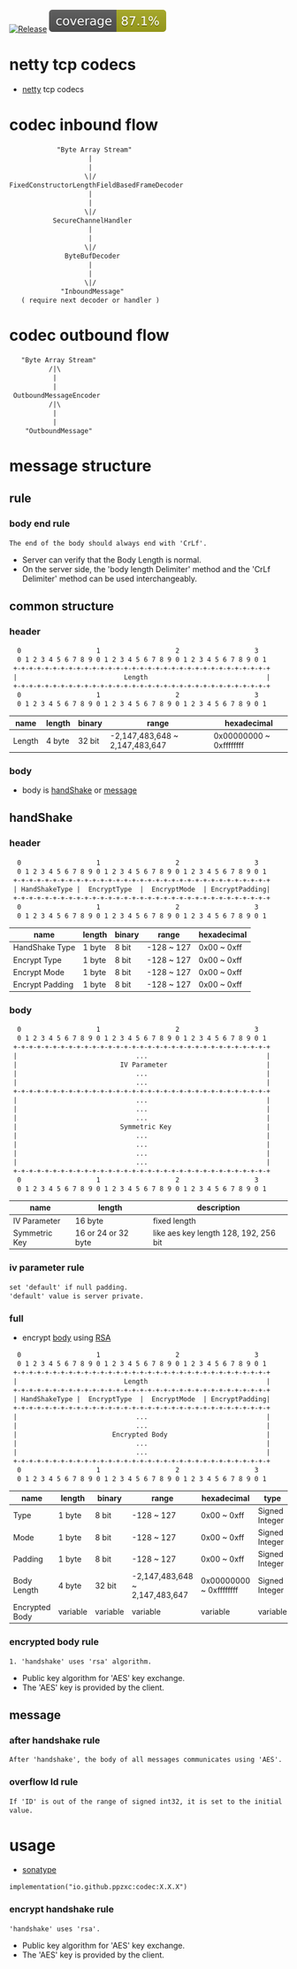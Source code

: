 [![Release](https://github.com/ppzxc/codec/actions/workflows/release.yml/badge.svg)](https://github.com/ppzxc/codec/actions/workflows/release.yml) [![Coverage](.github/badges/jacoco.svg)](https://github.com/ppzxc/codec/actions/workflows/main.yml)

# netty tcp codecs

- [netty](https://github.com/netty/netty) tcp codecs

# codec inbound flow

```text
            "Byte Array Stream"
                    |
                    |
                   \|/
FixedConstructorLengthFieldBasedFrameDecoder
                    |
                    |
                   \|/
           SecureChannelHandler
                    |
                    |
                   \|/
              ByteBufDecoder
                    |
                    |
                   \|/
             "InboundMessage"
   ( require next decoder or handler )
```

# codec outbound flow

```text
   "Byte Array Stream"
          /|\
           |
           |
 OutboundMessageEncoder
          /|\
           |
           |
    "OutboundMessage"
```

# message structure

## rule

### body end rule

```text
The end of the body should always end with 'CrLf'.
```

- Server can verify that the Body Length is normal.
- On the server side, the 'body length Delimiter' method and the 'CrLf Delimiter' method can be used interchangeably.

## common structure

### header

```text
  0                   1                   2                   3
  0 1 2 3 4 5 6 7 8 9 0 1 2 3 4 5 6 7 8 9 0 1 2 3 4 5 6 7 8 9 0 1
 +-+-+-+-+-+-+-+-+-+-+-+-+-+-+-+-+-+-+-+-+-+-+-+-+-+-+-+-+-+-+-+-+
 |                           Length                              |
 +-+-+-+-+-+-+-+-+-+-+-+-+-+-+-+-+-+-+-+-+-+-+-+-+-+-+-+-+-+-+-+-+
  0                   1                   2                   3
  0 1 2 3 4 5 6 7 8 9 0 1 2 3 4 5 6 7 8 9 0 1 2 3 4 5 6 7 8 9 0 1
```

| name   | length | binary | range                          | hexadecimal             |
|--------|--------|--------|--------------------------------|-------------------------|
| Length | 4 byte | 32 bit | -2,147,483,648 ~ 2,147,483,647 | 0x00000000 ~ 0xffffffff |

### body

- body is [handShake](#handshake) or [message](#message)

## handShake

### header

```text
  0                   1                   2                   3
  0 1 2 3 4 5 6 7 8 9 0 1 2 3 4 5 6 7 8 9 0 1 2 3 4 5 6 7 8 9 0 1
 +-+-+-+-+-+-+-+-+-+-+-+-+-+-+-+-+-+-+-+-+-+-+-+-+-+-+-+-+-+-+-+-+
 | HandShakeType |  EncryptType  |  EncryptMode  | EncryptPadding|
 +-+-+-+-+-+-+-+-+-+-+-+-+-+-+-+-+-+-+-+-+-+-+-+-+-+-+-+-+-+-+-+-+
  0                   1                   2                   3
  0 1 2 3 4 5 6 7 8 9 0 1 2 3 4 5 6 7 8 9 0 1 2 3 4 5 6 7 8 9 0 1
```

| name            | length | binary | range      | hexadecimal |
|-----------------|--------|--------|------------|-------------|
| HandShake Type  | 1 byte | 8 bit  | -128 ~ 127 | 0x00 ~ 0xff |
| Encrypt Type    | 1 byte | 8 bit  | -128 ~ 127 | 0x00 ~ 0xff |
| Encrypt Mode    | 1 byte | 8 bit  | -128 ~ 127 | 0x00 ~ 0xff |
| Encrypt Padding | 1 byte | 8 bit  | -128 ~ 127 | 0x00 ~ 0xff |

### body

```text
  0                   1                   2                   3
  0 1 2 3 4 5 6 7 8 9 0 1 2 3 4 5 6 7 8 9 0 1 2 3 4 5 6 7 8 9 0 1
 +-+-+-+-+-+-+-+-+-+-+-+-+-+-+-+-+-+-+-+-+-+-+-+-+-+-+-+-+-+-+-+-+
 |                              ...                              |
 |                          IV Parameter                         |
 |                              ...                              |
 |                              ...                              |
 +-+-+-+-+-+-+-+-+-+-+-+-+-+-+-+-+-+-+-+-+-+-+-+-+-+-+-+-+-+-+-+-+
 |                              ...                              |
 |                              ...                              |
 |                              ...                              |
 |                          Symmetric Key                        |
 |                              ...                              |
 |                              ...                              |
 |                              ...                              |
 |                              ...                              |
 +-+-+-+-+-+-+-+-+-+-+-+-+-+-+-+-+-+-+-+-+-+-+-+-+-+-+-+-+-+-+-+-+
  0                   1                   2                   3
  0 1 2 3 4 5 6 7 8 9 0 1 2 3 4 5 6 7 8 9 0 1 2 3 4 5 6 7 8 9 0 1
```

| name          | length              | description                           |
|---------------|---------------------|---------------------------------------|
| IV Parameter  | 16 byte             | fixed length                          |
| Symmetric Key | 16 or 24 or 32 byte | like aes key length 128, 192, 256 bit |

### iv parameter rule

```text
set 'default' if null padding. 
'default' value is server private.
```

### full

- encrypt [body](#body) using [RSA](#encrypt-handshake-rule)

```text
  0                   1                   2                   3
  0 1 2 3 4 5 6 7 8 9 0 1 2 3 4 5 6 7 8 9 0 1 2 3 4 5 6 7 8 9 0 1
 +-+-+-+-+-+-+-+-+-+-+-+-+-+-+-+-+-+-+-+-+-+-+-+-+-+-+-+-+-+-+-+-+
 |                           Length                              |
 +-+-+-+-+-+-+-+-+-+-+-+-+-+-+-+-+-+-+-+-+-+-+-+-+-+-+-+-+-+-+-+-+
 | HandShakeType |  EncryptType  |  EncryptMode  | EncryptPadding|
 +-+-+-+-+-+-+-+-+-+-+-+-+-+-+-+-+-+-+-+-+-+-+-+-+-+-+-+-+-+-+-+-+
 |                              ...                              |
 |                              ...                              |
 |                        Encrypted Body                         |
 |                              ...                              |
 |                              ...                              |
 +-+-+-+-+-+-+-+-+-+-+-+-+-+-+-+-+-+-+-+-+-+-+-+-+-+-+-+-+-+-+-+-+
  0                   1                   2                   3
  0 1 2 3 4 5 6 7 8 9 0 1 2 3 4 5 6 7 8 9 0 1 2 3 4 5 6 7 8 9 0 1
```

| name           | length   | binary   | range                          | hexadecimal             | type           |
|----------------|----------|----------|--------------------------------|-------------------------|----------------|
| Type           | 1 byte   | 8 bit    | -128 ~ 127                     | 0x00 ~ 0xff             | Signed Integer |
| Mode           | 1 byte   | 8 bit    | -128 ~ 127                     | 0x00 ~ 0xff             | Signed Integer |
| Padding        | 1 byte   | 8 bit    | -128 ~ 127                     | 0x00 ~ 0xff             | Signed Integer |
| Body Length    | 4 byte   | 32 bit   | -2,147,483,648 ~ 2,147,483,647 | 0x00000000 ~ 0xffffffff | Signed Integer |
| Encrypted Body | variable | variable | variable                       | variable                | variable       |

### encrypted body rule

```text
1. 'handshake' uses 'rsa' algorithm.
```

- Public key algorithm for 'AES' key exchange.
- The 'AES' key is provided by the client.

## message

### after handshake rule

```text
After 'handshake', the body of all messages communicates using 'AES'.
```

### overflow Id rule

```text
If 'ID' is out of the range of signed int32, it is set to the initial value.
```

# usage

- [sonatype](https://central.sonatype.com/artifact/io.github.ppzxc/codec)

```
implementation("io.github.ppzxc:codec:X.X.X")
```

### encrypt handshake rule

```text
'handshake' uses 'rsa'.
```

- Public key algorithm for 'AES' key exchange.
- The 'AES' key is provided by the client.